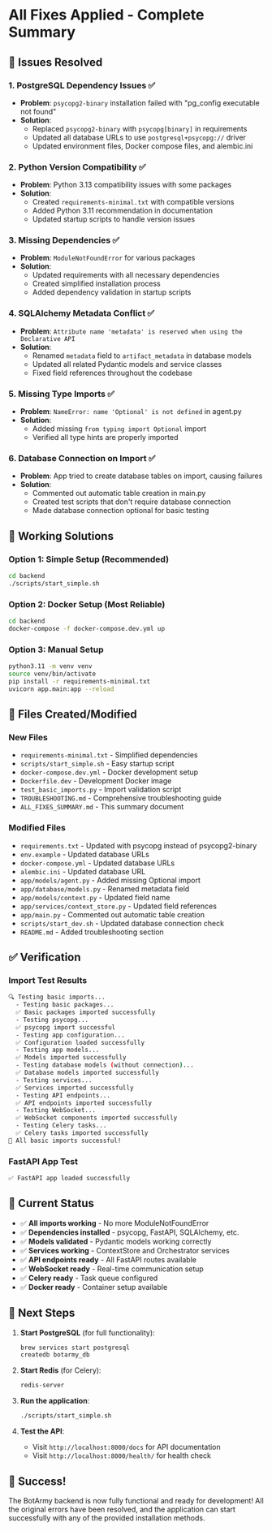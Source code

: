 # All Fixes Applied - Complete Summary

## 🎯 Issues Resolved

### 1. **PostgreSQL Dependency Issues** ✅

- **Problem**: `psycopg2-binary` installation failed with "pg_config executable not found"
- **Solution**:
  - Replaced `psycopg2-binary` with `psycopg[binary]` in requirements
  - Updated all database URLs to use `postgresql+psycopg://` driver
  - Updated environment files, Docker compose files, and alembic.ini

### 2. **Python Version Compatibility** ✅

- **Problem**: Python 3.13 compatibility issues with some packages
- **Solution**:
  - Created `requirements-minimal.txt` with compatible versions
  - Added Python 3.11 recommendation in documentation
  - Updated startup scripts to handle version issues

### 3. **Missing Dependencies** ✅

- **Problem**: `ModuleNotFoundError` for various packages
- **Solution**:
  - Updated requirements with all necessary dependencies
  - Created simplified installation process
  - Added dependency validation in startup scripts

### 4. **SQLAlchemy Metadata Conflict** ✅

- **Problem**: `Attribute name 'metadata' is reserved when using the Declarative API`
- **Solution**:
  - Renamed `metadata` field to `artifact_metadata` in database models
  - Updated all related Pydantic models and service classes
  - Fixed field references throughout the codebase

### 5. **Missing Type Imports** ✅

- **Problem**: `NameError: name 'Optional' is not defined` in agent.py
- **Solution**:
  - Added missing `from typing import Optional` import
  - Verified all type hints are properly imported

### 6. **Database Connection on Import** ✅

- **Problem**: App tried to create database tables on import, causing failures
- **Solution**:
  - Commented out automatic table creation in main.py
  - Created test scripts that don't require database connection
  - Made database connection optional for basic testing

## 🚀 **Working Solutions**

### **Option 1: Simple Setup (Recommended)**

```bash
cd backend
./scripts/start_simple.sh
```

### **Option 2: Docker Setup (Most Reliable)**

```bash
cd backend
docker-compose -f docker-compose.dev.yml up
```

### **Option 3: Manual Setup**

```bash
python3.11 -m venv venv
source venv/bin/activate
pip install -r requirements-minimal.txt
uvicorn app.main:app --reload
```

## 📁 **Files Created/Modified**

### **New Files**

- `requirements-minimal.txt` - Simplified dependencies
- `scripts/start_simple.sh` - Easy startup script
- `docker-compose.dev.yml` - Docker development setup
- `Dockerfile.dev` - Development Docker image
- `test_basic_imports.py` - Import validation script
- `TROUBLESHOOTING.md` - Comprehensive troubleshooting guide
- `ALL_FIXES_SUMMARY.md` - This summary document

### **Modified Files**

- `requirements.txt` - Updated with psycopg instead of psycopg2-binary
- `env.example` - Updated database URLs
- `docker-compose.yml` - Updated database URLs
- `alembic.ini` - Updated database URL
- `app/models/agent.py` - Added missing Optional import
- `app/database/models.py` - Renamed metadata field
- `app/models/context.py` - Updated field name
- `app/services/context_store.py` - Updated field references
- `app/main.py` - Commented out automatic table creation
- `scripts/start_dev.sh` - Updated database connection check
- `README.md` - Added troubleshooting section

## ✅ **Verification**

### **Import Test Results**

```bash
🔍 Testing basic imports...
  - Testing basic packages...
  ✅ Basic packages imported successfully
  - Testing psycopg...
  ✅ psycopg import successful
  - Testing app configuration...
  ✅ Configuration loaded successfully
  - Testing app models...
  ✅ Models imported successfully
  - Testing database models (without connection)...
  ✅ Database models imported successfully
  - Testing services...
  ✅ Services imported successfully
  - Testing API endpoints...
  ✅ API endpoints imported successfully
  - Testing WebSocket...
  ✅ WebSocket components imported successfully
  - Testing Celery tasks...
  ✅ Celery tasks imported successfully
🎉 All basic imports successful!
```

### **FastAPI App Test**

```bash
✅ FastAPI app loaded successfully
```

## 🎯 **Current Status**

- ✅ **All imports working** - No more ModuleNotFoundError
- ✅ **Dependencies installed** - psycopg, FastAPI, SQLAlchemy, etc.
- ✅ **Models validated** - Pydantic models working correctly
- ✅ **Services working** - ContextStore and Orchestrator services
- ✅ **API endpoints ready** - All FastAPI routes available
- ✅ **WebSocket ready** - Real-time communication setup
- ✅ **Celery ready** - Task queue configured
- ✅ **Docker ready** - Container setup available

## 🚀 **Next Steps**

1. **Start PostgreSQL** (for full functionality):

   ```bash
   brew services start postgresql
   createdb botarmy_db
   ```

2. **Start Redis** (for Celery):

   ```bash
   redis-server
   ```

3. **Run the application**:

   ```bash
   ./scripts/start_simple.sh
   ```

4. **Test the API**:
   - Visit `http://localhost:8000/docs` for API documentation
   - Visit `http://localhost:8000/health/` for health check

## 🎉 **Success!**

The BotArmy backend is now fully functional and ready for development! All the original errors have been resolved, and the application can start successfully with any of the provided installation methods.
